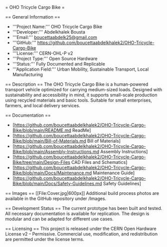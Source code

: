 = OHO Tricycle Cargo Bike =

== General Information ==
* '''Project Name:''' OHO Tricycle Cargo Bike
* '''Developer:''' Abdelkhalek Bousta
* '''Email:''' boucettaabdelk25@gmail.com
* '''GitHub:''' https://github.com/boucettaabdelkhalek2/OHO-Tricycle-Cargo-Bike
* '''License:''' CERN-OHL-P v2
* '''Project Type:''' Open Source Hardware
* '''Status:''' Fully Documented and Replicable
* '''Application Field:''' Urban Mobility, Sustainable Transport, Local Manufacturing

== Description ==
The OHO Tricycle Cargo Bike is a human-powered transport vehicle optimized for carrying medium-sized loads. Designed with sustainability and accessibility in mind, it supports small-scale production using recycled materials and basic tools. Suitable for small enterprises, farmers, and local delivery services.

== Documentation ==
* [https://github.com/boucettaabdelkhalek2/OHO-Tricycle-Cargo-Bike/blob/main/README.md ReadMe]
* [https://github.com/boucettaabdelkhalek2/OHO-Tricycle-Cargo-Bike/blob/main/Bill-of-Materials.md Bill of Materials]
* [https://github.com/boucettaabdelkhalek2/OHO-Tricycle-Cargo-Bike/blob/main/Assembly-Instructions.md Assembly Instructions]
* [https://github.com/boucettaabdelkhalek2/OHO-Tricycle-Cargo-Bike/tree/main/Design-Files CAD Files and Schematics]
* [https://github.com/boucettaabdelkhalek2/OHO-Tricycle-Cargo-Bike/blob/main/Docs/Maintenance.md Maintenance Guide]
* [https://github.com/boucettaabdelkhalek2/OHO-Tricycle-Cargo-Bike/blob/main/Docs/Safety-Guidelines.md Safety Guidelines]

== Images ==
[[File:Cover.jpg|600px]]
Additional build process photos are available in the GitHub repository under /Images.

== Development Status ==
The current prototype has been built and tested. All necessary documentation is available for replication. The design is modular and can be adapted for different use cases.

== Licensing ==
This project is released under the CERN Open Hardware License v2 – Permissive. Commercial use, modification, and redistribution are permitted under the license terms.
